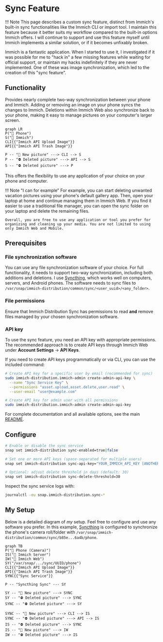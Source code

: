 # Sync Feature

!!! Note
    This page describes a custom sync feature, distinct from Immich's built-in sync functionalities like the Immich CLI or import tool. I maintain this feature because it better suits my workflow compared to the built-in options Immich offers. I will continue to support and use this feature myself until Immich implements a similar solution, or if it becomes unfixably broken.

Immich is a fantastic application. When I started to use it, I investigated if it was possible for me to "hack in" a few missing features while waiting for official support, or maintain my hacks indefinitely if they are never implemented. One of these was image synchronization, which led to the creation of this "sync feature".

## Functionality

Provides nearly complete two-way synchronization between your phone and Immich. Adding or removing an image on your phone syncs the changes to Immich. Deletions within Immich Web also synchronize back to your phone, making it easy to manage pictures on your computer's larger screen.

``` mermaid
graph LR
P("📱 Phone")
S("🌹 Immich")
CLI{{"Immich API Upload Image"}}
API{{"Immich API Trash Image"}}

P -- "🌄 New picture" ---> CLI --> S
P -- "⛔ Deleted picture" ---> API --> S
S -- "⛔ Deleted picture" ---> P
```

This offers the flexibility to use any application of your choice on your phone and computer.

!!! Note "I can for example"
    For example, you can start deleting unwanted vacation pictures using your phone's default gallery app. Then, open your laptop at home and continue managing them in Immich Web. If you find it easier to use a traditional file manager, you can open the sync folder on your laptop and delete the remaining files.

    Overall, you are free to use any application or tool you prefer for organizing and cleaning up your media. You are not limited to using only Immich Web and Mobile.

## Prerequisites

### File synchronization software

You can use any file synchronization software of your choice. For full functionality, it needs to support two-way synchronization, including both additions and deletions. I use [Syncthing](https://syncthing.net), which works well on computers, servers, and Android phones. The software needs to sync files to `/var/snap/immich-distribution/common/sync/<user_uuid>/<any_folder>`.

### File permissions

Ensure that Immich Distribution Sync has permissions to read **and** remove files managed by your chosen synchronization software.

### API key

To use the sync feature, you need an API key with appropriate permissions. The recommended approach is to create API keys through Immich Web under **Account Settings** → **API Keys**.

If you need to create API keys programmatically or via CLI, you can use the included command:

```bash
# Create API key for a specific user by email (recommended for sync)
sudo immich-distribution.immich-admin create-admin-api-key \
  --name "Sync Service Key" \
  --permissions "asset.upload,asset.delete,user.read" \
  --user-email "user@example.com"

# Create API key for admin user with all permissions
sudo immich-distribution.immich-admin create-admin-api-key
```

For complete documentation and all available options, see the main [README](https://github.com/nsg/immich-distribution#generate-api-keys).

## Configure

```bash
# Enable or disable the sync service
snap set immich-distribution sync-enabled=true|false

# Set one or more API keys (space-separated for multiple users)
snap set immich-distribution sync-api-key="YOUR_IMMICH_API_KEY [ANOTHER_API_KEY ...]"

# Optional: adjust delete threshold in days (default: 30)
snap set immich-distribution sync-delete-threshold=30
```

Inspect the sync service logs with:

```bash
journalctl -eu snap.immich-distribution.sync-*
```

## My Setup

Below is a detailed diagram of _my_ setup. Feel free to configure and use any software you prefer. In this example, [Syncthing](https://syncthing.net) is configured to synchronize the phone's camera roll/folder with `/var/snap/immich-distribution/common/sync/b85e...6a4b/phone`.

``` mermaid
graph TB
P("📱 Phone (Camera)")
IS("🌹 Immich Server")
IW("🌹 Immich Web")
SY("/var/snap/.../sync/UUID/phone")
CLI{{"Immich API Upload Image"}}
API{{"Immich API Trash Image"}}
SYNC{{"Sync Service"}}

P -- "Syncthing Sync" --- SY

SY -- "🌄 New picture" ---> SYNC
SY -- "⛔ Deleted picture" ---> SYNC
SYNC -- "⛔ Deleted picture" ---> SY

SYNC -- "🌄 New picture" ---> CLI --> IS
SYNC -- "⛔ Deleted picture" ---> API --> IS
IS -- "⛔ Deleted picture" ---> SYNC
IS -- "🌄 New picture" ---> IW
IW -- "⛔ Deleted picture" ---> IS
```
